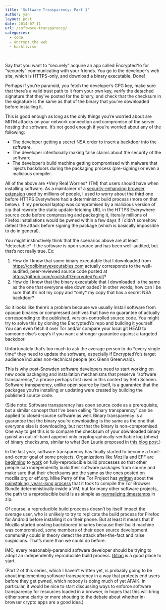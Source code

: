 ```yaml
---
title: 'Software Transparency: Part 1'
author: yan
layout: post
date: 2014-07-11
url: /software-transparency/
categories:
  - code
  - encrypt the web
  - hacktivism

---
```

Say that you want to &#8220;securely&#8221; acquire an app called EncryptedYo for &#8220;securely&#8221; communicating with your friends. You go to the developer&#8217;s web site, which is HTTPS-only, and download a binary executable. Done!

Perhaps if you&#8217;re paranoid, you fetch the developer&#8217;s GPG key, make sure that there&#8217;s a valid trust path to it from your own key, verify the detached signature that they&#8217;ve posted for the binary, and check that the checksum in the signature is the same as that of the binary that you&#8217;ve downloaded before installing it.

This is good enough as long as the only things you&#8217;re worried about are MITM attacks on your network connection and compromise of the server hosting the software. It&#8217;s not good enough if you&#8217;re worried about any of the following:

  * The developer getting a secret NSA order to insert a backdoor into the software.
  * The developer intentionally making false claims about the security of the software.
  * The developer&#8217;s build machine getting compromised with malware that injects backdoors during the packaging process (pre-signing) or even a malicious compiler.

All of the above are \*Very Real Worries\* (TM) that users should have when installing software. As a maintainer of a [security-enhancing browser extension][1] used by millions of people, I used to worry about the third one before HTTPS Everywhere had a deterministic build process (more on that below). If my personal laptop was compromised by a malicious version of zip that rewrote the static update-fetching URL in the HTTPS Everywhere source code before compressing and packaging it, literally millions of Firefox installations would be pwned within a few days if I didn&#8217;t somehow detect the attack before signing the package (which is basically impossible to do in general).

You might instinctively think that the scenarios above are at least \*detectable\* if the software is open source and has been well-audited, but that&#8217;s not really true. Ex:

  1. How do I know that some binary executable that I downloaded from https://coolbinaryexecutables.com actually corresponds to the well-audited, peer-reviewed source code posted at https://github.com/coolstuff/EncryptedYo.git?
  2. How do I know that the binary executable that I downloaded is the same as the one that everyone else downloaded? In other words, how can I be sure that it&#8217;s not my copy and \*only\* my copy that has a secret NSA backdoor?

So it looks like there&#8217;s a problem because we usually install software from opaque binaries or compressed archives that have no guarantee of actually corresponding to the published, version-controlled source code. You might try to solve this by cloning the EncryptedYo repo and building it yourself. You can even fetch it over Tor and/or compare your local git HEAD to someone else&#8217;s copy&#8217;s if you want a stronger guarantee against a targeted backdoor.

Unfortunately that&#8217;s too much to ask the average person to do \*every single time\* they need to update the software, especially if EncryptedYo&#8217;s target audience includes non-technical people (ex: Glenn Greenwald).

This is why post-Snowden software developers need to start working on new code packaging and installation mechanisms that preserve &#8220;software transparency,&#8221; a phrase perhaps first used in this context by Seth Schoen. Software transparency, unlike open source by itself, is a guarantee that the packages you&#8217;re installing or updating were created by building the published source code.

(Side note: Software transparency has open source code as a prerequisite, but a similar concept that I&#8217;ve been calling &#8220;binary transparency&#8221; can be applied to closed-source software as well. Binary transparency is a guarantee that the binary you&#8217;re downloading is the same as the one that everyone else is downloading, but not that the binary is non-compromised. One way to get this is to compare the checksum of your downloaded binary gainst an out-of-band append-only cryptographically-verifiable log (phew) of binary checksums, similar to what Ben Laurie proposed in [this blog post][2].)

In the last year, software transparency has finally started to become a front-and-center goal of some projects. Organizations like Mozilla and EFF are [beginning][3] to [work][4] on fully-reproducible build processes so that other people can independently build their software packages from source and make sure that their checksums are the same as the ones posted on mozilla.org or eff.org. Mike Perry of the Tor Project has [written][5] about the [painstaking, years-long process][6] that it took to compile the Tor Browser Bundle deterministically inside a VM, but for many other software projects, the path to a reproducible build is as simple as [normalizing timestamps][7] in zip.

Of course, a reproducible build proccess doesn&#8217;t by itself impact the average user, who is unlikely to try to replicate the build process for Firefox for Android before installing it on their phone. But at least it means that if Mozilla started posting backdoored binaries because their build machine was compromised, some members of their open source development community could in theory detect the attack after-the-fact and raise suspicions. That&#8217;s more than we could do before.

IMO, every reasonably-paranoid software developer should be trying to adopt an independently reproducible build process. [Gitian][8] is a good place to start.

(Part 2 of this series, which I haven&#8217;t written yet, is probably going to be about implementing software transparency in a way that protects end users before they get pwned, which nobody is doing much of yet AFAIK. In particular, it would be nice to start discussing ways to enforce software transparency for resources loaded in a browser, in hopes that this will bring either some clarity or more shouting to the debate about whether in-browser crypto apps are a good idea.)

 [1]: https://www.eff.org/https-everywhere
 [2]: http://www.links.org/?p=1262
 [3]: https://bugzilla.mozilla.org/show_bug.cgi?id=885777
 [4]: https://github.com/EFForg/https-everywhere/commit/e06a13a3283d93c96323970e1e43a897e4bfc944
 [5]: https://blog.torproject.org/blog/deterministic-builds-part-one-cyberwar-and-global-compromise
 [6]: https://blog.torproject.org/blog/deterministic-builds-part-two-technical-details
 [7]: https://github.com/devrandom/gitian-builder/blob/master/bin/canon-zip
 [8]: https://gitian.org
